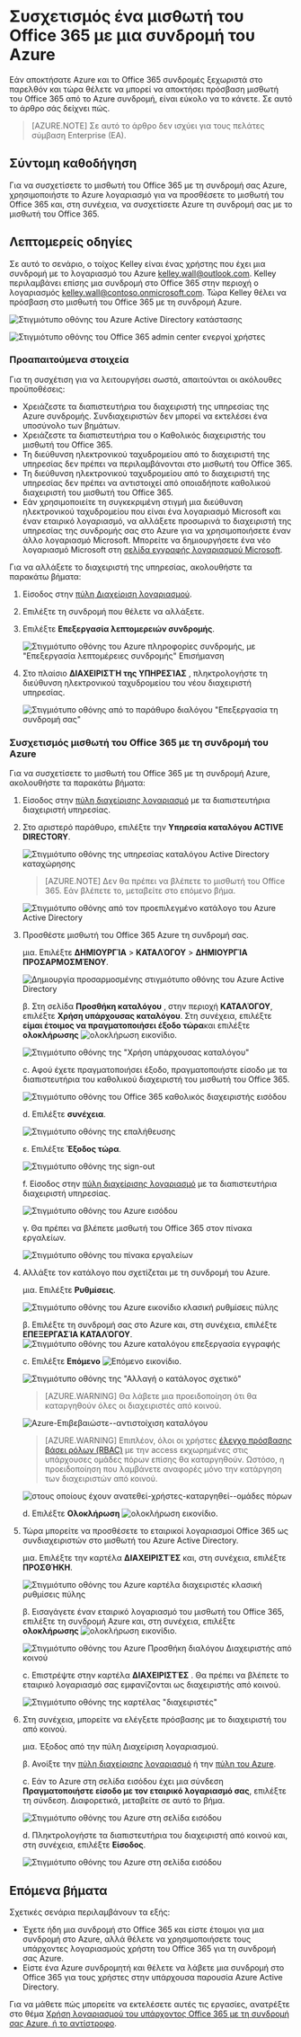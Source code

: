 <properties
    pageTitle="Χρησιμοποιήστε ένα μισθωτή του Office 365 με μια συνδρομή στο Azure | Microsoft Azure"
    description="Μάθετε πώς μπορείτε να προσθέσετε έναν κατάλογο του Office 365 (μισθωτής) σε μια συνδρομή του Azure για να κάνετε τη συσχέτιση."
    services=""
    documentationCenter=""
    authors="JiangChen79"
    manager="mbaldwin"
    editor=""
    tags="billing,top-support-issue"/>

<tags
    ms.service="billing"
    ms.workload="na"
    ms.tgt_pltfrm="ibiza"
    ms.devlang="na"
    ms.topic="article"
    ms.date="09/16/2016"
    ms.author="cjiang"/>

# <a name="associate-an-office-365-tenant-with-an-azure-subscription"></a>Συσχετισμός ένα μισθωτή του Office 365 με μια συνδρομή του Azure
Εάν αποκτήσατε Azure και το Office 365 συνδρομές ξεχωριστά στο παρελθόν και τώρα θέλετε να μπορεί να αποκτήσει πρόσβαση μισθωτή του Office 365 από το Azure συνδρομή, είναι εύκολο να το κάνετε. Σε αυτό το άρθρο σάς δείχνει πώς.

> [AZURE.NOTE] Σε αυτό το άρθρο δεν ισχύει για τους πελάτες σύμβαση Enterprise (EA).

## <a name="quick-guidance"></a>Σύντομη καθοδήγηση
Για να συσχετίσετε το μισθωτή του Office 365 με τη συνδρομή σας Azure, χρησιμοποιήστε το Azure λογαριασμό για να προσθέσετε το μισθωτή του Office 365 και, στη συνέχεια, να συσχετίσετε Azure τη συνδρομή σας με το μισθωτή του Office 365.

## <a name="detailed-steps"></a>Λεπτομερείς οδηγίες
Σε αυτό το σενάριο, ο τοίχος Kelley είναι ένας χρήστης που έχει μια συνδρομή με το λογαριασμό του Azure kelley.wall@outlook.com. Kelley περιλαμβάνει επίσης μια συνδρομή στο Office 365 στην περιοχή ο λογαριασμός kelley.wall@contoso.onmicrosoft.com. Τώρα Kelley θέλει να πρόσβαση στο μισθωτή του Office 365 με τη συνδρομή Azure.

![Στιγμιότυπο οθόνης του Azure Active Directory κατάστασης](./media/billing-add-office-365-tenant-to-azure-subscription/s31_msa-aad-status.png)

![Στιγμιότυπο οθόνης του Office 365 admin center ενεργοί χρήστες](./media/billing-add-office-365-tenant-to-azure-subscription/s32_office-365-user.png)

### <a name="prerequisites"></a>Προαπαιτούμενα στοιχεία
Για τη συσχέτιση για να λειτουργήσει σωστά, απαιτούνται οι ακόλουθες προϋποθέσεις:

- Χρειάζεστε τα διαπιστευτήρια του διαχειριστή της υπηρεσίας της Azure συνδρομής. Συνδιαχειριστών δεν μπορεί να εκτελέσει ένα υποσύνολο των βημάτων.
- Χρειάζεστε τα διαπιστευτήρια του ο Καθολικός διαχειριστής του μισθωτή του Office 365.
- Τη διεύθυνση ηλεκτρονικού ταχυδρομείου από το διαχειριστή της υπηρεσίας δεν πρέπει να περιλαμβάνονται στο μισθωτή του Office 365.
- Τη διεύθυνση ηλεκτρονικού ταχυδρομείου από το διαχειριστή της υπηρεσίας δεν πρέπει να αντιστοιχεί από οποιαδήποτε καθολικού διαχειριστή του μισθωτή του Office 365.
- Εάν χρησιμοποιείτε τη συγκεκριμένη στιγμή μια διεύθυνση ηλεκτρονικού ταχυδρομείου που είναι ένα λογαριασμό Microsoft και έναν εταιρικό λογαριασμό, να αλλάξετε προσωρινά το διαχειριστή της υπηρεσίας της συνδρομής σας στο Azure για να χρησιμοποιήσετε έναν άλλο λογαριασμό Microsoft. Μπορείτε να δημιουργήσετε ένα νέο λογαριασμό Microsoft στη [σελίδα εγγραφής λογαριασμού Microsoft](https://signup.live.com/).


Για να αλλάξετε το διαχειριστή της υπηρεσίας, ακολουθήστε τα παρακάτω βήματα:

1. Είσοδος στην [πύλη Διαχείριση λογαριασμού](https://account.windowsazure.com/subscriptions).
2. Επιλέξτε τη συνδρομή που θέλετε να αλλάξετε.
3. Επιλέξτε **Επεξεργασία λεπτομερειών συνδρομής**.

    ![Στιγμιότυπο οθόνης του Azure πληροφορίες συνδρομής, με "Επεξεργασία λεπτομέρειες συνδρομής" Επισήμανση](./media/billing-add-office-365-tenant-to-azure-subscription/s33_azure-edit-subscription-details.png)

4. Στο πλαίσιο **ΔΙΑΧΕΙΡΙΣΤΉ της ΥΠΗΡΕΣΊΑΣ** , πληκτρολογήστε τη διεύθυνση ηλεκτρονικού ταχυδρομείου του νέου διαχειριστή υπηρεσίας.

    ![Στιγμιότυπο οθόνης από το παράθυρο διαλόγου "Επεξεργασία τη συνδρομή σας"](./media/billing-add-office-365-tenant-to-azure-subscription/s34_change-subscription-service-admin.png)

### <a name="associate-the-office-365-tenant-with-the-azure-subscription"></a>Συσχετισμός μισθωτή του Office 365 με τη συνδρομή του Azure
Για να συσχετίσετε το μισθωτή του Office 365 με τη συνδρομή Azure, ακολουθήστε τα παρακάτω βήματα:

1.  Είσοδος στην [πύλη διαχείρισης λογαριασμό](https://account.windowsazure.com/subscriptions) με τα διαπιστευτήρια διαχειριστή υπηρεσίας.
2.  Στο αριστερό παράθυρο, επιλέξτε την **Υπηρεσία καταλόγου ACTIVE DIRECTORY**.

    ![Στιγμιότυπο οθόνης της υπηρεσίας καταλόγου Active Directory καταχώρησης](./media/billing-add-office-365-tenant-to-azure-subscription/s35-classic-portal-active-directory-entry.png)

    > [AZURE.NOTE] Δεν θα πρέπει να βλέπετε το μισθωτή του Office 365. Εάν βλέπετε το, μεταβείτε στο επόμενο βήμα.

    ![Στιγμιότυπο οθόνης από τον προεπιλεγμένο κατάλογο του Azure Active Directory](./media/billing-add-office-365-tenant-to-azure-subscription/s36-aad-tenant-default.png)

3. Προσθέστε μισθωτή του Office 365 Azure τη συνδρομή σας.

    μια. Επιλέξτε **ΔΗΜΙΟΥΡΓΊΑ** > **ΚΑΤΑΛΌΓΟΥ** > **ΔΗΜΙΟΥΡΓΊΑ ΠΡΟΣΑΡΜΟΣΜΈΝΟΥ**.

    ![Δημιουργία προσαρμοσμένης στιγμιότυπο οθόνης του Azure Active Directory](./media/billing-add-office-365-tenant-to-azure-subscription/s37-aad-custom-create.png)

    β. Στη σελίδα **Προσθήκη καταλόγου** , στην περιοχή **ΚΑΤΑΛΌΓΟΥ**, επιλέξτε **Χρήση υπάρχουσας καταλόγου**. Στη συνέχεια, επιλέξτε **είμαι έτοιμος να πραγματοποιήσει έξοδο τώρα**και επιλέξτε **ολοκλήρωσης** ![ολοκλήρωση εικονίδιο](./media/billing-add-office-365-tenant-to-azure-subscription/s38_complete-icon.png).

    ![Στιγμιότυπο οθόνης της "Χρήση υπάρχουσας καταλόγου"](./media/billing-add-office-365-tenant-to-azure-subscription/s39_add-directory-use-existing.png)

    c. Αφού έχετε πραγματοποιήσει έξοδο, πραγματοποιήστε είσοδο με τα διαπιστευτήρια του καθολικού διαχειριστή του μισθωτή του Office 365.

    ![Στιγμιότυπο οθόνης του Office 365 καθολικός διαχειριστής εισόδου](./media/billing-add-office-365-tenant-to-azure-subscription/s310_sign-in-global-admin-office-365.png)

    d. Επιλέξτε **συνέχεια**.

    ![Στιγμιότυπο οθόνης της επαλήθευσης](./media/billing-add-office-365-tenant-to-azure-subscription/s311_use-contoso-directory-azure-verify.png)

    ε. Επιλέξτε **Έξοδος τώρα**.

    ![Στιγμιότυπο οθόνης της sign-out](./media/billing-add-office-365-tenant-to-azure-subscription/s312_use-contoso-directory-azure-confirm-and-sign-out.png)

    f. Είσοδος στην [πύλη διαχείρισης λογαριασμό](https://account.windowsazure.com/subscriptions) με τα διαπιστευτήρια διαχειριστή υπηρεσίας.

    ![Στιγμιότυπο οθόνης του Azure εισόδου](./media/billing-add-office-365-tenant-to-azure-subscription/s313_azure-sign-in-service-admin.png)

    γ. Θα πρέπει να βλέπετε μισθωτή του Office 365 στον πίνακα εργαλείων.

    ![Στιγμιότυπο οθόνης του πίνακα εργαλείων](./media/billing-add-office-365-tenant-to-azure-subscription/s314_office-365-tenant-appear-in-azure.png)

4. Αλλάξτε τον κατάλογο που σχετίζεται με τη συνδρομή του Azure.

    μια. Επιλέξτε **Ρυθμίσεις**.

    ![Στιγμιότυπο οθόνης του Azure εικονίδιο κλασική ρυθμίσεις πύλης](./media/billing-add-office-365-tenant-to-azure-subscription/s315_azure-classic-portal-settings-icon.png)

    β. Επιλέξτε τη συνδρομή σας στο Azure και, στη συνέχεια, επιλέξτε **ΕΠΕΞΕΡΓΑΣΊΑ ΚΑΤΑΛΌΓΟΥ**.
    ![Στιγμιότυπο οθόνης του Azure καταλόγου επεξεργασία εγγραφής](./media/billing-add-office-365-tenant-to-azure-subscription/s316_azure-subscription-edit-directory.png)

    c. Επιλέξτε **Επόμενο** ![Επόμενο εικονίδιο](./media/billing-add-office-365-tenant-to-azure-subscription/s317_next-icon.png).

    ![Στιγμιότυπο οθόνης της "Αλλαγή ο κατάλογος σχετικό"](./media/billing-add-office-365-tenant-to-azure-subscription/s318_azure-change-associated-directory.png)

    > [AZURE.WARNING] Θα λάβετε μια προειδοποίηση ότι θα καταργηθούν όλες οι διαχειριστές από κοινού.

    ![Azure-Επιβεβαιώστε--αντιστοίχιση καταλόγου](./media/billing-add-office-365-tenant-to-azure-subscription/s322_azure-confirm-directory-mapping.png)

    >[AZURE.WARNING] Επιπλέον, όλοι οι χρήστες [έλεγχο πρόσβασης βάσει ρόλων (RBAC)](./active-directory/role-based-access-control-configure.md) με την access εκχωρημένες στις υπάρχουσες ομάδες πόρων επίσης θα καταργηθούν. Ωστόσο, η προειδοποίηση που λαμβάνετε αναφορές μόνο την κατάργηση των διαχειριστών από κοινού.

    ![στους οποίους έχουν ανατεθεί-χρήστες-καταργηθεί--ομάδες πόρων](./media/billing-add-office-365-tenant-to-azure-subscription/s325_assigned-users-removed-resource-groups.png)

    d. Επιλέξτε **Ολοκλήρωση** ![ολοκλήρωση εικονίδιο](./media/billing-add-office-365-tenant-to-azure-subscription/s38_complete-icon.png).

5. Τώρα μπορείτε να προσθέσετε το εταιρικοί λογαριασμοί Office 365 ως συνδιαχειριστών στο μισθωτή του Azure Active Directory.

    μια. Επιλέξτε την καρτέλα **ΔΙΑΧΕΙΡΙΣΤΈΣ** και, στη συνέχεια, επιλέξτε **ΠΡΟΣΘΉΚΗ**.

    ![Στιγμιότυπο οθόνης του Azure καρτέλα διαχειριστές κλασική ρυθμίσεις πύλης](./media/billing-add-office-365-tenant-to-azure-subscription/s319_azure-classic-portal-settings-administrators.png)

    β. Εισαγάγετε έναν εταιρικό λογαριασμό του μισθωτή του Office 365, επιλέξτε τη συνδρομή Azure και, στη συνέχεια, επιλέξτε **ολοκλήρωσης** ![ολοκλήρωση εικονίδιο](./media/billing-add-office-365-tenant-to-azure-subscription/s38_complete-icon.png).

    ![Στιγμιότυπο οθόνης του Azure Προσθήκη διαλόγου Διαχειριστής από κοινού](./media/billing-add-office-365-tenant-to-azure-subscription/s320_azure-add-co-administrator.png)

    c. Επιστρέψτε στην καρτέλα **ΔΙΑΧΕΙΡΙΣΤΈΣ** . Θα πρέπει να βλέπετε το εταιρικό λογαριασμό σας εμφανίζονται ως διαχειριστής από κοινού.

    ![Στιγμιότυπο οθόνης της καρτέλας "διαχειριστές"](./media/billing-add-office-365-tenant-to-azure-subscription/s321_azure-co-administrator-added.png)

6. Στη συνέχεια, μπορείτε να ελέγξετε πρόσβασης με το διαχειριστή του από κοινού.

    μια. Έξοδος από την πύλη Διαχείριση λογαριασμού.

    β. Ανοίξτε την [πύλη διαχείρισης λογαριασμό](https://account.windowsazure.com/subscriptions) ή την [πύλη του Azure](https://portal.azure.com/).

    c. Εάν το Azure στη σελίδα εισόδου έχει μια σύνδεση **Πραγματοποιήστε είσοδο με τον εταιρικό λογαριασμό σας**, επιλέξτε τη σύνδεση. Διαφορετικά, μεταβείτε σε αυτό το βήμα.

    ![Στιγμιότυπο οθόνης του Azure στη σελίδα εισόδου](./media/billing-add-office-365-tenant-to-azure-subscription/3-sign-in-to-azure.png)

    d. Πληκτρολογήστε τα διαπιστευτήρια του διαχειριστή από κοινού και, στη συνέχεια, επιλέξτε **Είσοδος**.

    ![Στιγμιότυπο οθόνης του Azure στη σελίδα εισόδου](./media/billing-add-office-365-tenant-to-azure-subscription/s324_azure-sign-in-with-co-admin.png)

## <a name="next-steps"></a>Επόμενα βήματα
Σχετικές σενάρια περιλαμβάνουν τα εξής:

- Έχετε ήδη μια συνδρομή στο Office 365 και είστε έτοιμοι για μια συνδρομή στο Azure, αλλά θέλετε να χρησιμοποιήσετε τους υπάρχοντες λογαριασμούς χρήστη του Office 365 για τη συνδρομή σας Azure.
- Είστε ένα Azure συνδρομητή και θέλετε να λάβετε μια συνδρομή στο Office 365 για τους χρήστες στην υπάρχουσα παρουσία Azure Active Directory.

Για να μάθετε πώς μπορείτε να εκτελέσετε αυτές τις εργασίες, ανατρέξτε στο θέμα [Χρήση λογαριασμού του υπάρχοντος Office 365 με τη συνδρομή σας Azure, ή το αντίστροφο](billing-use-existing-office-365-account-azure-subscription.md).
